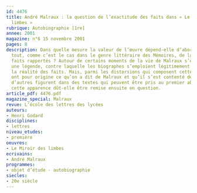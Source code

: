 ```yaml
---
id: 4476
title: André Malraux : la question de l’exactitude des faits dans « Le Miroir des
  limbes »
rubrique: Autobiographie [1re]
annee: 2001
magazine: n°6 15 novembre 2001
pages: 8
description: Dans quelle mesure la valeur de l’œuvre dépend-elle d’abord et avant
  tout, comme c’est le cas dans le genre littéraire des Mémoires, de la véracité des
  faits rapportés ? Autour de certains moments de la vie de Malraux s’est constituée
  une légende, contre laquelle les biographes s’emploient légitimement à rétablir
  la réalité des faits. Mais, parmi les distorsions qui composent cette légende, certaines
  ont pour origine ce qu’on a dit de Malraux et qu’il s’est contenté de laisser dire,
  d’autres figurent dans des textes qui peuvent être pris au premier abord pour autobiographiques,
  cette apparence dût-elle être remise ensuite en question.
article_pdf: 4476.pdf
magazine_special: Malraux
revue: L’école des lettres des lycées
auteurs:
- Henri Godard
disciplines:
- lettres
niveau_etudes:
- première
oeuvres:
- Le Miroir des limbes
ecrivains:
- André Malraux
programmes:
- objet d’étude - autobiographie
siecles:
- 20e siècle
---
```

